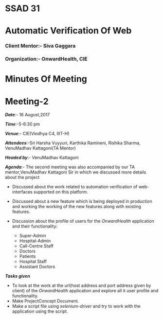 # SSAD 31
# Automatic Verification Of Web

### Client Mentor:- Siva Gaggara
### Organization:- OnwardHealth, CIE

#  Minutes Of Meeting
#  Meeting-2

***Date***:- 16 August,2017

***Time***:-5-6:30 pm

***Venue***:- CIE(Vindhya C4, IIIT-H)

***Attendees***:-Sri Harsha Vuyyuri, Karthika Ramineni, Rishika Sharma, VenuMadhav Kattagoni(TA Mentor)

***Headed by***:- VenuMadhav Kattagoni

***Agenda***:-
The second meeting was also accompanied by our TA mentor,VenuMadhav Kattagoni Sir in which we discussed more details about the project

* Discussed about the work related to automation verification of web-interfaces supported on this platform.

* Discussed about a new feature which is being deployed in production and working the working of the new features along with existing features.

* Discussion about the profile of users for the *OnwardHealth* application and their functionality:
  * Super-Admin 
  * Hospital-Admin 
  * Call-Centre Staff 
  * Doctors 
  * Patients 
  * Hospital Staff 
  * Assistant Doctors 

***Tasks given***
* To look at the work at the url(host address and port address given by client) of the *OnwardHealth* application and explore all it user profile and  functionality.
* Make ProjectConcept Document.
* Make a script file using *selenium-driver* and try to work with the application using the script.    
